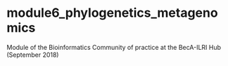 # module6_phylogenetics_metagenomics

Module of the Bioinformatics Community of practice at the BecA-ILRI Hub (September 2018)
